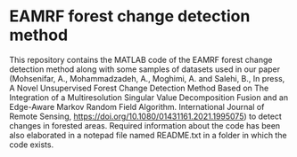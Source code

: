 # EAMRF forest change detection method
This repository contains the MATLAB code of the EAMRF forest change detection method along with some samples of datasets used in our paper (Mohsenifar, A., Mohammadzadeh, A., Moghimi, A. and Salehi, B., In press, A Novel Unsupervised Forest Change Detection Method Based on The Integration of a Multiresolution Singular Value Decomposition Fusion and an Edge-Aware Markov Random Field Algorithm. International Journal of Remote Sensing, https://doi.org/10.1080/01431161.2021.1995075) to detect changes in forested areas.
Required information about the code has been also elaborated in a notepad file named README.txt in a folder in which the code exists.
